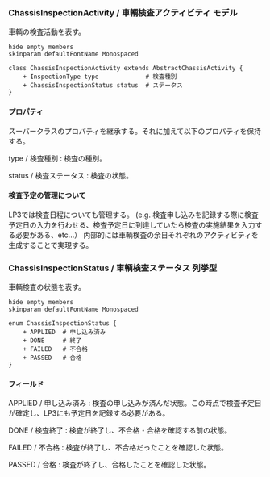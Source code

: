 ### ChassisInspectionActivity / 車輌検査アクティビティ モデル

車輌の検査活動を表す。  

```plantuml
hide empty members
skinparam defaultFontName Monospaced

class ChassisInspectionActivity extends AbstractChassisActivity {
    + InspectionType type             # 検査種別
    + ChassisInspectionStatus status  # ステータス
}
```

#### プロパティ

スーパークラスのプロパティを継承する。それに加えて以下のプロパティを保持する。

type / 検査種別
: 検査の種別。

status / 検査ステータス
: 検査の状態。

#### 検査予定の管理について

LP3では検査日程についても管理する。
(e.g. 検査申し込みを記録する際に検査予定日の入力を行わせる、検査予定日に到達していたら検査の実施結果を入力する必要がある、etc...）
内部的には車輌検査の余日それぞれのアクティビティを生成することで実現する。


### ChassisInspectionStatus / 車輌検査ステータス 列挙型

車輌検査の状態を表す。

```plantuml
hide empty members
skinparam defaultFontName Monospaced

enum ChassisInspectionStatus {
    + APPLIED  # 申し込み済み
    + DONE     # 終了
    + FAILED   # 不合格
    + PASSED   # 合格
}
```

#### フィールド

APPLIED / 申し込み済み
: 検査の申し込みが済んだ状態。この時点で検査予定日が確定し、LP3にも予定日を記録する必要がある。 

DONE / 検査終了
: 検査が終了し、不合格・合格を確認する前の状態。

FAILED / 不合格
: 検査が終了し、不合格だったことを確認した状態。

PASSED / 合格
: 検査が終了し、合格したことを確認した状態。

